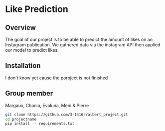# Like Prediction

## Overview
The goal of our project is to be able to predict the amount of likes on an Instagram publication. We gathered data via the instagram API then applied our model to predict likes.

## Installation
I don't know yet cause the poroject is not finished

## Group member
Margaux, Chania, Evaluna, Meni & Pierre

```bash
git clone https://github.com/3-1416r/albert_project.git
cd projectname
pip install -r requirements.txt

